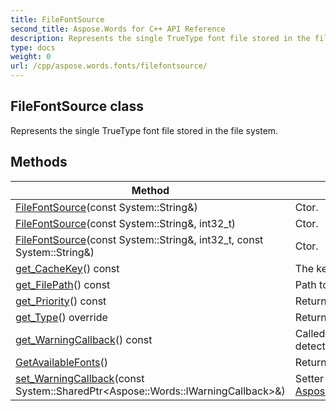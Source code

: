 ```yaml
---
title: FileFontSource
second_title: Aspose.Words for C++ API Reference
description: Represents the single TrueType font file stored in the file system. 
type: docs
weight: 0
url: /cpp/aspose.words.fonts/filefontsource/
---
```

## FileFontSource class


Represents the single TrueType font file stored in the file system.

## Methods

| Method | Description |
| --- | --- |
| [FileFontSource](./filefontsource/)(const System::String\&) | Ctor. |
| [FileFontSource](./filefontsource/)(const System::String\&, int32_t) | Ctor. |
| [FileFontSource](./filefontsource/)(const System::String\&, int32_t, const System::String\&) | Ctor. |
| [get_CacheKey](./get_cachekey/)() const | The key of this source in the cache. |
| [get_FilePath](./get_filepath/)() const | Path to the font file. |
| [get_Priority](../fontsourcebase/get_priority/)() const | Returns the font source priority. |
| [get_Type](./get_type/)() override | Returns the type of the font source. |
| [get_WarningCallback](../fontsourcebase/get_warningcallback/)() const | Called during processing of font source when an issue is detected that might result in formatting fidelity loss. |
| [GetAvailableFonts](../fontsourcebase/getavailablefonts/)() | Returns list of fonts available via this source. |
| [set_WarningCallback](../fontsourcebase/set_warningcallback/)(const System::SharedPtr\<Aspose::Words::IWarningCallback\>\&) | Setter for [Aspose::Words::Fonts::FontSourceBase::get_WarningCallback](../fontsourcebase/get_warningcallback/). |
